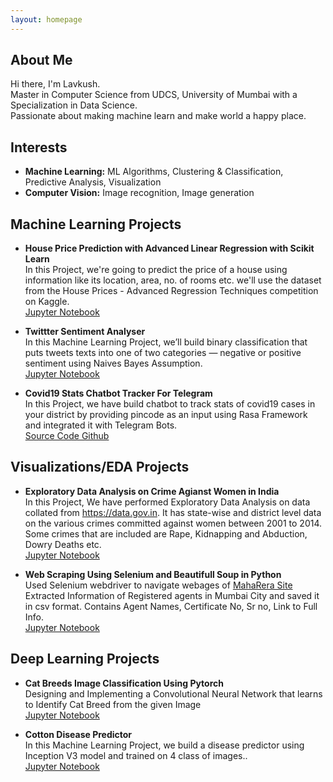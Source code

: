 ```yaml
---
layout: homepage
---
```


## About Me

Hi there, I'm Lavkush.
<br>
Master in Computer Science from UDCS, University of Mumbai with a Specialization in Data Science.
<br>
Passionate about making machine learn and make world a happy place.

## Interests

- **Machine Learning:** ML Algorithms, Clustering & Classification, Predictive Analysis, Visualization
- **Computer Vision:** Image recognition, Image generation


## Machine Learning Projects
- **House Price Prediction with Advanced Linear Regression with Scikit Learn** 
<br>In this Project, we're going to predict the price of a house using information like its location, area, no. of rooms etc. we'll use the dataset from the House Prices - Advanced Regression Techniques competition on Kaggle.
<br>[Jupyter Notebook](https://github.com/llavkush/HelloWorld/blob/master/House_Price_Prediction_with_advanced_Linear_Regression.ipynb)

- **Twittter Sentiment Analyser** 
<br>In this Machine Learning Project, we’ll build binary classification that puts tweets texts into one of two categories — negative or positive sentiment using Naives Bayes Assumption.
<br>[Jupyter Notebook](https://github.com/llavkush/HelloWorld/blob/master/Twitter_Sentiment_Analyzer%20(1).ipynb)

- **Covid19 Stats Chatbot Tracker For Telegram** 
<br>In this Project, we have build chatbot to track stats of covid19 cases in your district by providing pincode as an input using Rasa Framework and integrated it with Telegram Bots. 
<br>[Source Code Github](https://github.com/llavkush/Data-Science/tree/Master/Rasa%20Chatbot)


## Visualizations/EDA Projects
- **Exploratory Data Analysis on Crime Agianst Women in India** 
<br>In this Project, We have performed Exploratory Data Analysis on data collated from https://data.gov.in. It has state-wise and district level data on the various crimes committed against women between 2001 to 2014. Some crimes that are included are Rape, Kidnapping and Abduction, Dowry Deaths etc. 
<br>[Jupyter Notebook](https://github.com/llavkush/HelloWorld/blob/master/Exploratory_Data_Analysis_on_Crime_Agianst_Women_in_India.ipynb)

- **Web Scraping Using Selenium and Beautifull Soup in Python** 
<br>Used Selenium webdriver to navigate webages of [MahaRera Site](https://maharerait.mahaonline.gov.in/)
<br>Extracted Information of Registered agents in Mumbai City and saved it in csv format. Contains Agent Names, Certificate No, Sr no, Link to Full Info.
<br>[Jupyter Notebook](https://github.com/llavkush/HelloWorld/blob/master/Maharera_Web_Scraing.ipynb)


## Deep Learning Projects

- **Cat Breeds Image Classification Using Pytorch** 
<br>Designing and Implementing a Convolutional Neural Network that learns to Identify Cat Breed from the given Image
<br>[Jupyter Notebook](https://github.com/llavkush/HelloWorld/blob/master/Cat_breed_image_classificationmodel.ipynb)

- **Cotton Disease Predictor** 
<br>In this Machine Learning Project, we build a disease predictor using Inception V3 model and trained on 4 class of images..
<br>[Jupyter Notebook](https://github.com/llavkush/HelloWorld/blob/master/Cotton_Disease_Prediction.ipynb)


